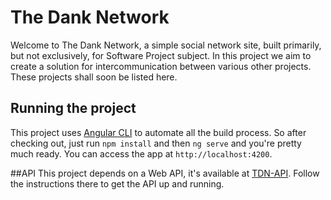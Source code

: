 # The Dank Network

Welcome to The Dank Network, a simple social network site, built primarily, but not exclusively, for Software Project subject.
In this project we aim to create a solution for intercommunication between various other projects. These projects shall soon be listed here.


## Running the project

This project uses [Angular CLI](https://github.com/angular/angular-cli) to automate all the build process. So after checking out, just run `npm install` and then `ng serve` and you're pretty much ready. You can access the app at `http://localhost:4200`. 

##API
This project depends on a Web API, it's available at [TDN-API](https://github.com/The-Dank-Network/TDN-API). Follow the instructions there to get the API up and running.
